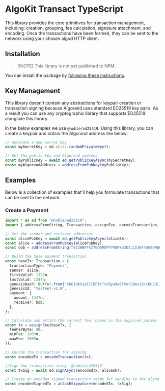 # AlgoKit Transact TypeScript

This library provides the core primitives for transaction management, including: creation, grouping, fee calculation, signature attachment, and encoding. Once the transactions have been formed, they can be sent to the network using your chosen algod HTTP client.

## Installation

> [!NOTE] This library is not yet published to NPM.

You can install the package by [following these instructions](../../README.md#typescript).

## Key Management

This library doesn't contain any abstractions for keypair creation or transaction signing because Algorand uses standard ED25519 key pairs. As a result you can use any cryptographic library that supports ED25519 alongside this library.

In the below examples we use `@noble/ed25519`. Using this library, you can create a keypair and obtain the Algorand address like below:

```ts
// Generate a new secret key
const mySecretKey = ed.utils.randomPrivateKey();

// Get the public key and Algorand address
const myPublicKey = await ed.getPublicKeyAsync(mySecretKey);
const myAlgorandAddress = addressFromPubKey(myPublicKey);
```

## Examples

Below is a collection of examples that'll help you formulate transactions that can be sent to the network.

### Create a Payment

```ts
import * as ed from "@noble/ed25519";
import { addressFromString, Transaction, assignFee, encodeTransaction, attachSignature } from "@algorandfoundation/algokit-transact";

// Get the sender and reciever addresses
const alicePubKey = await ed.getPublicKeyAsync(aliceSk);
const alice = addressFromPubKey(alicePubKey);
const bob = addressFromString("B72WNFFEZ7EOGMQPP7ROHYS3DSLL5JW74QASYNWGZGQXWRPJECJJLJIJ2Y");

// Build the base payment transaction
const baseTx: Transaction = {
  transactionType: "Payment",
  sender: alice,
  firstValid: 1337n,
  lastValid: 1347n,
  genesisHash: Buffer.from("SGO1GKSzyE7IEPItTxCByw9x8FmnrCDexi9/cOUJOiI=", "base64"),
  genesisId: "testnet-v1.0",
  payment: {
    amount: 1337n,
    receiver: bob,
  },
};

// Calculate and attach the correct fee, based on the supplied params
const tx = assignFee(baseTx, {
  feePerByte: 0n,
  minFee: 1000n,
  maxFee: 2000n,
});

// Encode the transaction for signing
const encodedTx = encodeTransaction(tx);

//Sign the transaction using `@noble/ed25519`
const txSig = await ed.signAsync(encodedTx, aliceSk);

// Create an encoded signed transaction ready for sending to the algod api
const encodedSignedTx = attachSignature(encodedTx, txSig);
```

